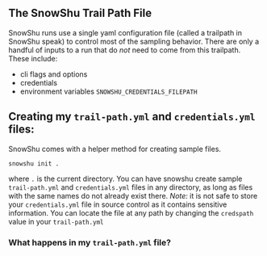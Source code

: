 ## The SnowShu Trail Path File
SnowShu runs use a single yaml configuration file (called a trailpath in SnowShu speak) to control most of the sampling behavior. There are only a handful of inputs to a run that do _not_ need to come from this trailpath. These include:
- cli flags and options
- credentials
- environment variables `SNOWSHU_CREDENTIALS_FILEPATH`
 

## Creating my `trail-path.yml` and `credentials.yml` files:
SnowShu comes with a helper method for creating sample files.

```
snowshu init .
```
where `.` is the current directory. You can have snowshu create sample `trail-path.yml` and `credentials.yml` files in any directory, as long as files with the same names do not already exist there. 
*Note:* it is not safe to store your `credentials.yml` file in source control as it contains sensitive information. You can locate the file at any path by changing the `credspath` value in your `trail-path.yml`



### What happens in my `trail-path.yml` file?

